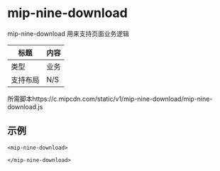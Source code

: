 ﻿# mip-nine-download

mip-nine-download 用来支持页面业务逻辑

标题|内容
----|----
类型|业务
支持布局|N/S
所需脚本https://c.mipcdn.com/static/v1/mip-nine-download/mip-nine-download.js

## 示例

```
<mip-nine-download>

</mip-nine-download>
```